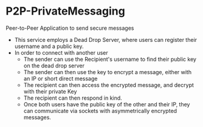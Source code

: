 # P2P-PrivateMessaging
Peer-to-Peer Application to send secure messages

- This service employs a Dead Drop Server, where users can register their username and a public key.
- In order to connect with another user
  - The sender can use the Recipient's username to find their public key on the dead drop server
  - The sender can then use the key to encrypt a message, either with an IP or short direct message
  - The recipient can then access the encrypted message, and decrypt with their private Key
  - The recipient can then respond in kind.
  - Once both users have the public key of the other and their IP, they can communicate via sockets with asymmetrically encrypted messages.

  
